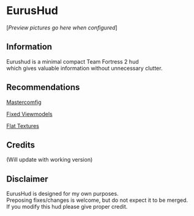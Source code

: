 EurusHud
========

[*Preview pictures go here when configured*]

Information
-----------
Eurushud is a minimal compact Team Fortress 2 hud <br /> which gives valuable information without unnecessary clutter. 

Recommendations 
---------------
[Mastercomfig](https://mastercomfig.com/)

[Fixed Viewmodels](https://gamebanana.com/mods/206440)

[Flat Textures](https://gamebanana.com/mods/295065)

Credits
-------
(Will update with working version)

Disclaimer
----------
EurusHud is designed for my own purposes. <br />Preposing fixes/changes is welcome, but do not expect it to be merged.<br />If you modify this hud please give proper credit. 